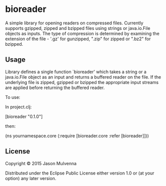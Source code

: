 # bioreader

A simple library for opening readers on compressed files. Currently
supports gzipped, zipped and bzipped files using strings or
java.io.File objects as inputs. The type of compression is determined
by examining the extension of the file - '.gz' for gunzipped, ".zip"
for zipped or ".bz2" for bzipped.

## Usage

Library defines a single function `bioreader' which takes a string or
a java.io.File object as an input and returns a buffered reader on the
file. If the underlying file is zipped, gzipped or bzipped the
appropriate input streams are applied before returning the buffered
reader.

To use:

In project.clj:

[bioreader "0.1.0"]

then:

(ns yournamespace.core
  (:require [bioreader.core :refer [bioreader]]))

## License

Copyright © 2015 Jason Mulvenna

Distributed under the Eclipse Public License either version 1.0 or (at
your option) any later version.
